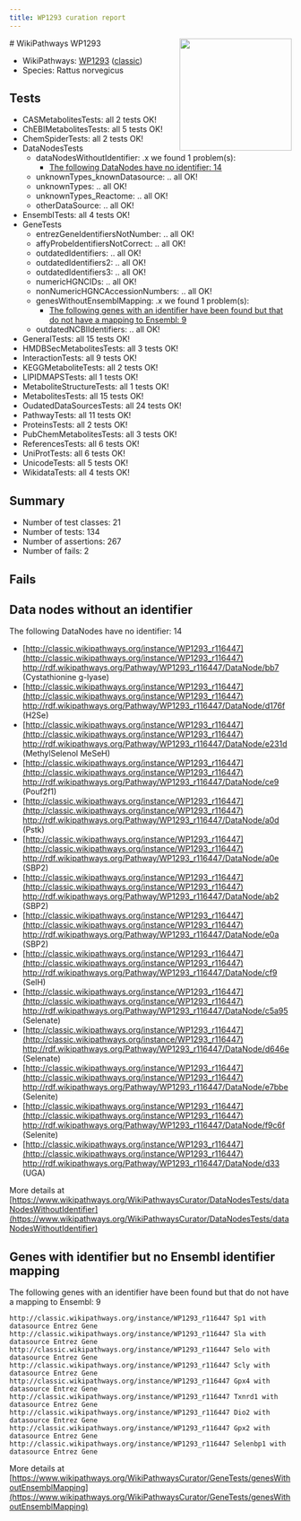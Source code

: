 ```yaml
---
title: WP1293 curation report
---
```


<img style="float: right; width: 200px" src="https://upload.wikimedia.org/wikipedia/commons/thumb/8/83/Wplogo_with_text_500.png/640px-Wplogo_with_text_500.png" />
# WikiPathways WP1293

* WikiPathways: [WP1293](https://wikipathways.org/pathways/WP1293) ([classic](https://classic.wikipathways.org/instance/WP1293))
* Species: Rattus norvegicus
## Tests
* CASMetabolitesTests: all 2 tests OK!
* ChEBIMetabolitesTests: all 5 tests OK!
* ChemSpiderTests: all 2 tests OK!
* DataNodesTests
    * dataNodesWithoutIdentifier: .x we found 1 problem(s):
        * [The following DataNodes have no identifier: 14](#8792c494)
    * unknownTypes_knownDatasource: .. all OK!
    * unknownTypes: .. all OK!
    * unknownTypes_Reactome: .. all OK!
    * otherDataSource: .. all OK!
* EnsemblTests: all 4 tests OK!
* GeneTests
    * entrezGeneIdentifiersNotNumber: .. all OK!
    * affyProbeIdentifiersNotCorrect: .. all OK!
    * outdatedIdentifiers: .. all OK!
    * outdatedIdentifiers2: .. all OK!
    * outdatedIdentifiers3: .. all OK!
    * numericHGNCIDs: .. all OK!
    * nonNumericHGNCAccessionNumbers: .. all OK!
    * genesWithoutEnsemblMapping: .x we found 1 problem(s):
        * [The following genes with an identifier have been found but that do not have a mapping to Ensembl: 9](#40286d8b)
    * outdatedNCBIIdentifiers: .. all OK!
* GeneralTests: all 15 tests OK!
* HMDBSecMetabolitesTests: all 3 tests OK!
* InteractionTests: all 9 tests OK!
* KEGGMetaboliteTests: all 2 tests OK!
* LIPIDMAPSTests: all 1 tests OK!
* MetaboliteStructureTests: all 1 tests OK!
* MetabolitesTests: all 15 tests OK!
* OudatedDataSourcesTests: all 24 tests OK!
* PathwayTests: all 11 tests OK!
* ProteinsTests: all 2 tests OK!
* PubChemMetabolitesTests: all 3 tests OK!
* ReferencesTests: all 6 tests OK!
* UniProtTests: all 6 tests OK!
* UnicodeTests: all 5 tests OK!
* WikidataTests: all 4 tests OK!


## Summary

* Number of test classes: 21
* Number of tests: 134
* Number of assertions: 267
* Number of fails: 2

## Fails

<a name="8792c494" />

## Data nodes without an identifier

The following DataNodes have no identifier: 14

* [http://classic.wikipathways.org/instance/WP1293_r116447](http://classic.wikipathways.org/instance/WP1293_r116447) http://rdf.wikipathways.org/Pathway/WP1293_r116447/DataNode/bb7 (Cystathionine g-lyase)
* [http://classic.wikipathways.org/instance/WP1293_r116447](http://classic.wikipathways.org/instance/WP1293_r116447) http://rdf.wikipathways.org/Pathway/WP1293_r116447/DataNode/d176f (H2Se)
* [http://classic.wikipathways.org/instance/WP1293_r116447](http://classic.wikipathways.org/instance/WP1293_r116447) http://rdf.wikipathways.org/Pathway/WP1293_r116447/DataNode/e231d (MethylSelenol MeSeH)
* [http://classic.wikipathways.org/instance/WP1293_r116447](http://classic.wikipathways.org/instance/WP1293_r116447) http://rdf.wikipathways.org/Pathway/WP1293_r116447/DataNode/ce9 (Pouf2f1)
* [http://classic.wikipathways.org/instance/WP1293_r116447](http://classic.wikipathways.org/instance/WP1293_r116447) http://rdf.wikipathways.org/Pathway/WP1293_r116447/DataNode/a0d (Pstk)
* [http://classic.wikipathways.org/instance/WP1293_r116447](http://classic.wikipathways.org/instance/WP1293_r116447) http://rdf.wikipathways.org/Pathway/WP1293_r116447/DataNode/a0e (SBP2)
* [http://classic.wikipathways.org/instance/WP1293_r116447](http://classic.wikipathways.org/instance/WP1293_r116447) http://rdf.wikipathways.org/Pathway/WP1293_r116447/DataNode/ab2 (SBP2)
* [http://classic.wikipathways.org/instance/WP1293_r116447](http://classic.wikipathways.org/instance/WP1293_r116447) http://rdf.wikipathways.org/Pathway/WP1293_r116447/DataNode/e0a (SBP2)
* [http://classic.wikipathways.org/instance/WP1293_r116447](http://classic.wikipathways.org/instance/WP1293_r116447) http://rdf.wikipathways.org/Pathway/WP1293_r116447/DataNode/cf9 (SelH)
* [http://classic.wikipathways.org/instance/WP1293_r116447](http://classic.wikipathways.org/instance/WP1293_r116447) http://rdf.wikipathways.org/Pathway/WP1293_r116447/DataNode/c5a95 (Selenate)
* [http://classic.wikipathways.org/instance/WP1293_r116447](http://classic.wikipathways.org/instance/WP1293_r116447) http://rdf.wikipathways.org/Pathway/WP1293_r116447/DataNode/d646e (Selenate)
* [http://classic.wikipathways.org/instance/WP1293_r116447](http://classic.wikipathways.org/instance/WP1293_r116447) http://rdf.wikipathways.org/Pathway/WP1293_r116447/DataNode/e7bbe (Selenite)
* [http://classic.wikipathways.org/instance/WP1293_r116447](http://classic.wikipathways.org/instance/WP1293_r116447) http://rdf.wikipathways.org/Pathway/WP1293_r116447/DataNode/f9c6f (Selenite)
* [http://classic.wikipathways.org/instance/WP1293_r116447](http://classic.wikipathways.org/instance/WP1293_r116447) http://rdf.wikipathways.org/Pathway/WP1293_r116447/DataNode/d33 (UGA)


More details at [https://www.wikipathways.org/WikiPathwaysCurator/DataNodesTests/dataNodesWithoutIdentifier](https://www.wikipathways.org/WikiPathwaysCurator/DataNodesTests/dataNodesWithoutIdentifier)

<a name="40286d8b" />

## Genes with identifier but no Ensembl identifier mapping

The following genes with an identifier have been found but that do not have a mapping to Ensembl: 9
```
http://classic.wikipathways.org/instance/WP1293_r116447 Sp1 with datasource Entrez Gene
http://classic.wikipathways.org/instance/WP1293_r116447 Sla with datasource Entrez Gene
http://classic.wikipathways.org/instance/WP1293_r116447 Selo with datasource Entrez Gene
http://classic.wikipathways.org/instance/WP1293_r116447 Scly with datasource Entrez Gene
http://classic.wikipathways.org/instance/WP1293_r116447 Gpx4 with datasource Entrez Gene
http://classic.wikipathways.org/instance/WP1293_r116447 Txnrd1 with datasource Entrez Gene
http://classic.wikipathways.org/instance/WP1293_r116447 Dio2 with datasource Entrez Gene
http://classic.wikipathways.org/instance/WP1293_r116447 Gpx2 with datasource Entrez Gene
http://classic.wikipathways.org/instance/WP1293_r116447 Selenbp1 with datasource Entrez Gene
```

More details at [https://www.wikipathways.org/WikiPathwaysCurator/GeneTests/genesWithoutEnsemblMapping](https://www.wikipathways.org/WikiPathwaysCurator/GeneTests/genesWithoutEnsemblMapping)

